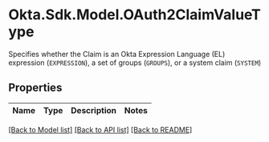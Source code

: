 # Okta.Sdk.Model.OAuth2ClaimValueType
Specifies whether the Claim is an Okta Expression Language (EL) expression (`EXPRESSION`), a set of groups (`GROUPS`), or a system claim (`SYSTEM`)

## Properties

Name | Type | Description | Notes
------------ | ------------- | ------------- | -------------

[[Back to Model list]](../README.md#documentation-for-models) [[Back to API list]](../README.md#documentation-for-api-endpoints) [[Back to README]](../README.md)

